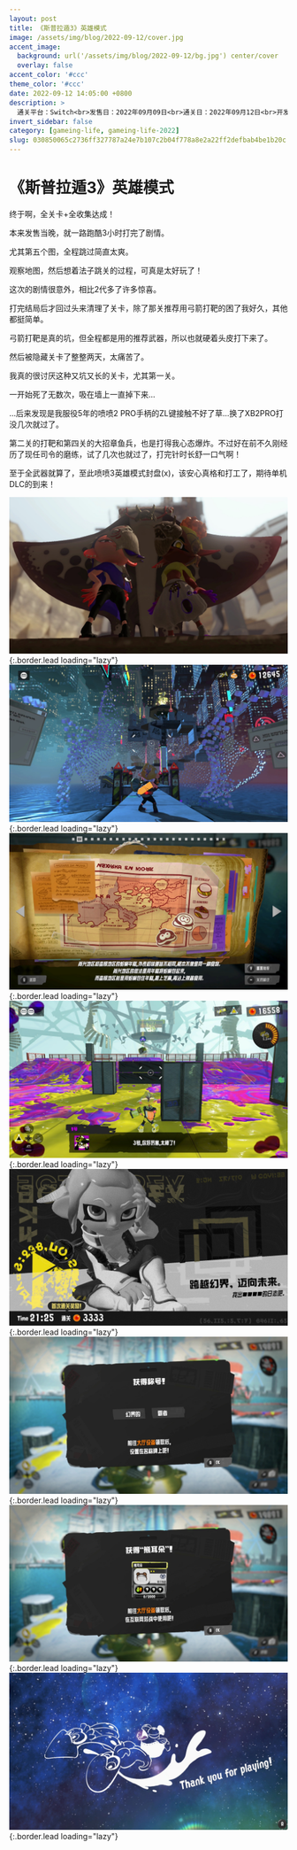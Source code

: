 ```yaml
---
layout: post
title: 《斯普拉遁3》英雄模式
image: /assets/img/blog/2022-09-12/cover.jpg
accent_image: 
  background: url('/assets/img/blog/2022-09-12/bg.jpg') center/cover
  overlay: false
accent_color: '#ccc'
theme_color: '#ccc'
date: 2022-09-12 14:05:00 +0800
description: >
  通关平台：Switch<br>发售日：2022年09月09日<br>通关日：2022年09月12日<br>开发商：Nintendo<br>发行商：Nintendo
invert_sidebar: false
category: [gameing-life, gameing-life-2022]
slug: 030850065c2736ff327787a24e7b107c2b04f778a8e2a22ff2defbab4be1b20c
---
```


# 《斯普拉遁3》英雄模式

终于啊，全关卡+全收集达成！

本来发售当晚，就一路跑酷3小时打完了剧情。

尤其第五个图，全程跳过简直太爽。

观察地图，然后想着法子跳关的过程，可真是太好玩了！

这次的剧情很意外，相比2代多了许多惊喜。

打完结局后才回过头来清理了关卡，除了那关推荐用弓箭打靶的困了我好久，其他都挺简单。

弓箭打靶是真的坑，但全程都是用的推荐武器，所以也就硬着头皮打下来了。

然后被隐藏关卡了整整两天，太痛苦了。

我真的很讨厌这种又坑又长的关卡，尤其第一关。

一开始死了无数次，吸在墙上一直掉下来...

...后来发现是我服役5年的喷喷2 PRO手柄的ZL键接触不好了草...换了XB2PRO打没几次就过了。

第二关的打靶和第四关的大招章鱼兵，也是打得我心态爆炸。不过好在前不久刚经历了现任司令的磨练，试了几次也就过了，打完针时长舒一口气啊！

至于全武器就算了，至此喷喷3英雄模式封盘(x)，该安心真格和打工了，期待单机DLC的到来！

![](/assets/img/blog/2022-09-12/1.jpg){:.border.lead loading="lazy"}
![](/assets/img/blog/2022-09-12/2.jpg){:.border.lead loading="lazy"}
![](/assets/img/blog/2022-09-12/3.jpg){:.border.lead loading="lazy"}
![](/assets/img/blog/2022-09-12/4.jpg){:.border.lead loading="lazy"}
![](/assets/img/blog/2022-09-12/5.jpg){:.border.lead loading="lazy"}
![](/assets/img/blog/2022-09-12/6.jpg){:.border.lead loading="lazy"}
![](/assets/img/blog/2022-09-12/7.jpg){:.border.lead loading="lazy"}
![](/assets/img/blog/2022-09-12/8.jpg){:.border.lead loading="lazy"}

